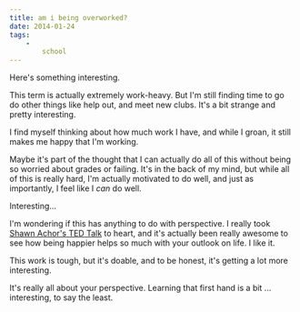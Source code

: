 ```yaml
---
title: am i being overworked?
date: 2014-01-24
tags:
    -
        school
---
```


Here's something interesting.

This term is actually extremely work-heavy. But I'm still finding time to go do other things like help out, and meet new clubs. It's a bit strange and pretty interesting.

I find myself thinking about how much work I have, and while I groan, it still makes me happy that I'm working.

Maybe it's part of the thought that I can actually do all of this without being so worried about grades or failing. It's in the back of my mind, but while all of this is really hard, I'm actually motivated to do well, and just as importantly, I feel like I *can* do well.

Interesting...

I'm wondering if this has anything to do with perspective. I really took [Shawn Achor's TED Talk](http://youtu.be/fLJsdqxnZb0) to heart, and it's actually been really awesome to see how being happier helps so much with your outlook on life. I like it.

This work is tough, but it's doable, and to be honest, it's getting a lot more interesting.

It's really all about your perspective. Learning that first hand is a bit ... interesting, to say the least.
